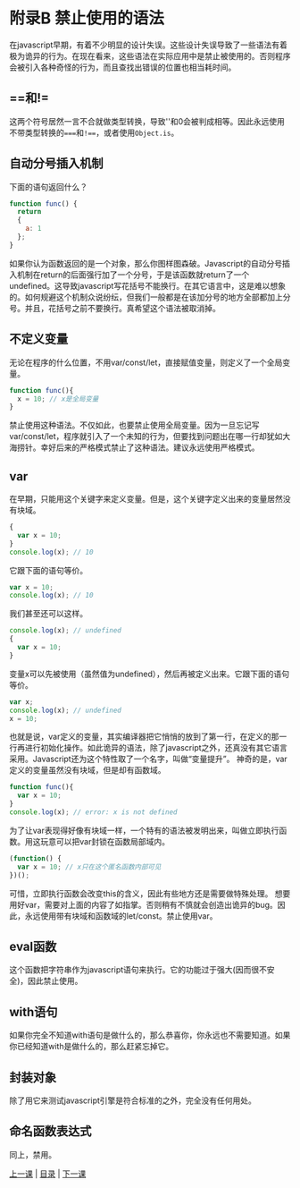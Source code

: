 # 附录B 禁止使用的语法
在javascript早期，有着不少明显的设计失误。这些设计失误导致了一些语法有着极为诡异的行为。在现在看来，这些语法在实际应用中是禁止被使用的。否则程序会被引入各种奇怪的行为，而且查找出错误的位置也相当耗时间。

## ==和!=
这两个符号居然一言不合就做类型转换，导致''和0会被判成相等。因此永远使用不带类型转换的`===`和`!==`，或者使用`Object.is`。

## 自动分号插入机制
下面的语句返回什么？
```javascript
function func() {
  return
  {
    a: 1
  };
}
```
如果你认为函数返回的是一个对象，那么你图样图森破。Javascript的自动分号插入机制在return的后面强行加了一个分号，于是该函数就return了一个undefined。这导致javascript写花括号不能换行。在其它语言中，这是难以想象的。如何规避这个机制众说纷纭，但我们一般都是在该加分号的地方全部都加上分号。并且，花括号之前不要换行。真希望这个语法被取消掉。

## 不定义变量
无论在程序的什么位置，不用var/const/let，直接赋值变量，则定义了一个全局变量。
```javascript
function func(){
  x = 10; // x是全局变量
}
```
禁止使用这种语法。不仅如此，也要禁止使用全局变量。因为一旦忘记写var/const/let，程序就引入了一个未知的行为，但要找到问题出在哪一行却犹如大海捞针。幸好后来的严格模式禁止了这种语法。建议永远使用严格模式。

## var
在早期，只能用这个关键字来定义变量。但是，这个关键字定义出来的变量居然没有块域。
```javascript
{
  var x = 10;
}
console.log(x); // 10
```
它跟下面的语句等价。
```javascript
var x = 10;
console.log(x); // 10
```
我们甚至还可以这样。
```javascript
console.log(x); // undefined
{
  var x = 10;
}
```
变量x可以先被使用（虽然值为undefined），然后再被定义出来。它跟下面的语句等价。
```javascript
var x;
console.log(x); // undefined
x = 10;
```
也就是说，var定义的变量，其实编译器把它悄悄的放到了第一行，在定义的那一行再进行初始化操作。如此诡异的语法，除了javascript之外，还真没有其它语言采用。Javascript还为这个特性取了一个名字，叫做“变量提升”。
神奇的是，var定义的变量虽然没有块域，但是却有函数域。
```javascript
function func(){
  var x = 10;
}
console.log(x); // error: x is not defined
```
为了让var表现得好像有块域一样，一个特有的语法被发明出来，叫做立即执行函数。用这玩意可以把var封锁在函数局部域内。
```javascript
(function() {
  var x = 10; // x只在这个匿名函数内部可见
})();
```
可惜，立即执行函数会改变this的含义，因此有些地方还是需要做特殊处理。
想要用好var，需要对上面的内容了如指掌。否则稍有不慎就会创造出诡异的bug。因此，永远使用带有块域和函数域的let/const。禁止使用var。

## eval函数
这个函数把字符串作为javascript语句来执行。它的功能过于强大(因而很不安全)，因此禁止使用。

## with语句
如果你完全不知道with语句是做什么的，那么恭喜你，你永远也不需要知道。如果你已经知道with是做什么的，那么赶紧忘掉它。

## 封装对象
除了用它来测试javascript引擎是符合标准的之外，完全没有任何用处。

## 命名函数表达式
同上，禁用。

[上一课](appendixA.md) &#124; [目录](README.md) &#124; [下一课](appendixC.md)
